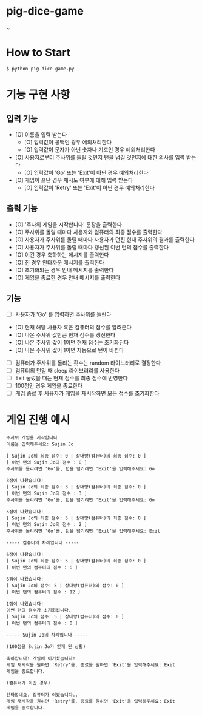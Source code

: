 # pig-dice-game
~

# How to Start
```
$ python pig-dice-game.py
```

# 기능 구현 사항
## 입력 기능
- [O] 이름을 입력 받는다
    - [O] 입력값이 공백인 경우 예외처리한다
    - [O] 입력값이 문자가 아닌 숫자나 기호인 경우 예외처리한다
- [O] 사용자로부터 주사위를 돌릴 것인지 턴을 넘길 것인지에 대한 의사를 입력 받는다
    - [O] 입력값이 'Go' 또는 'Exit'이 아닌 경우 예외처리한다
- [O] 게임이 끝난 경우 재시도 여부에 대해 입력 받는다
    - [O] 입력값이 'Retry' 또는 'Exit'이 아닌 경우 예외처리한다

## 출력 기능
- [O] '주사위 게임을 시작합니다' 문장을 출력한다
- [O] 주사위를 돌릴 때마다 사용자와 컴퓨터의 최종 점수를 출력한다
- [O] 사용자가 주사위를 돌릴 때마다 사용자가 던진 현재 주사위의 결과를 출력한다
- [O] 사용자가 주사위를 돌릴 때마다 갱신된 이번 턴의 점수를 출력한다
- [O] 이긴 경우 축하하는 메시지를 출력한다
- [O] 진 경우 안타까운 메시지를 출력한다
- [O] 초기화되는 경우 안내 메시지를 출력한다
- [O] 게임을 종료한 경우 안내 메시지를 출력한다

## 기능
- [ ] 사용자가 'Go' 를 입력하면 주사위를 돌린다
- [O] 현재 해당 사용자 혹은 컴퓨터의 점수를 알려준다
- [O] 나온 주사위 값만큼 현재 점수를 갱신한다
- [O] 나온 주사위 값이 1이면 현재 점수는 초기화된다
- [O] 나온 주사위 값이 1이면 자동으로 턴이 바뀐다
- [ ] 컴퓨터가 주사위를 돌리는 횟수는 random 라이브러리로 결정한다 
- [ ] 컴퓨터의 턴일 때 sleep 라이브러리를 사용한다
- [ ] Exit 눌렀을 때는 현재 점수를 최종 점수에 반영한다
- [ ] 100점인 경우 게임을 종료한다
- [ ] 게임 종료 후 사용자가 게임을 재시작하면 모든 점수를 초기화한다

# 게임 진행 예시
```
주사위 게임을 시작합니다
이름을 입력해주세요: Sujin Jo

[ Sujin Jo의 최종 점수: 0 | 상대방(컴퓨터)의 최종 점수: 0 ]
[ 이번 턴의 Sujin Jo의 점수 : 0 ]
주사위를 돌리려면 'Go'를, 턴을 넘기려면 'Exit'을 입력해주세요: Go

3점이 나왔습니다!
[ Sujin Jo의 최종 점수: 3 | 상대방(컴퓨터)의 최종 점수: 0 ]
[ 이번 턴의 Sujin Jo의 점수 : 3 ]
주사위를 돌리려면 'Go'를, 턴을 넘기려면 'Exit'을 입력해주세요: Go

5점이 나왔습니다!
[ Sujin Jo의 최종 점수: 5 | 상대방(컴퓨터)의 최종 점수: 0 ]
[ 이번 턴의 Sujin Jo의 점수 : 2 ]
주사위를 돌리려면 'Go'를, 턴을 넘기려면 'Exit'을 입력해주세요: Exit

----- 컴퓨터의 차례입니다 -----

6점이 나왔습니다!
[ Sujin Jo의 최종 점수: 5 | 상대방(컴퓨터)의 최종 점수: 0 ]
[ 이번 턴의 컴퓨터의 점수 : 6 ]

6점이 나왔습니다!
[ Sujin Jo의 점수: 5 | 상대방(컴퓨터)의 점수: 0 ]
[ 이번 턴의 컴퓨터의 점수 : 12 ]

1점이 나왔습니다!
이번 턴의 점수가 초기화됩니다.
[ Sujin Jo의 점수: 5 | 상대방(컴퓨터)의 점수: 0 ]
[ 이번 턴의 컴퓨터의 점수 : 0 ]

----- Sujin Jo의 차례입니다 -----

(100점을 Sujin Jo가 얻게 된 상황)

축하합니다! 게임에 이기셨습니다!
게임 재시작을 원하면 'Retry'를, 종료를 원하면 'Exit'을 입력해주세요: Exit
게임을 종료합니다.

(컴퓨터가 이긴 경우)

안타깝네요. 컴퓨터가 이겼습니다..
게임 재시작을 원하면 'Retry'를, 종료를 원하면 'Exit'을 입력해주세요: Exit
게임을 종료합니다.

```